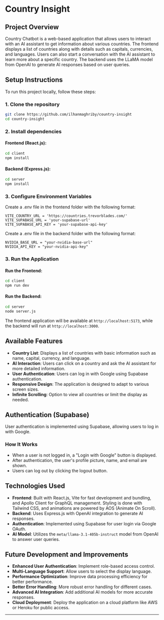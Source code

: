 # Country Insight

## Project Overview

Country Chatbot is a web-based application that allows users to interact with an AI assistant to get information about various countries. The frontend displays a list of countries along with details such as capitals, currencies, and languages. Users can also start a conversation with the AI assistant to learn more about a specific country. The backend uses the LLaMA model from OpenAI to generate AI responses based on user queries.

## Setup Instructions

To run this project locally, follow these steps:

### 1. Clone the repository

```bash
git clone https://github.com/ilhanmaghriby/country-insight
cd country-insight
```

### 2. Install dependencies

#### Frontend (React.js):

```bash
cd client
npm install
```

#### Backend (Express.js):

```bash
cd server
npm install
```

### 3. Configure Environment Variables

Create a .env file in the frontend folder with the following format:

```
VITE_COUNTRY_URL = 'https://countries.trevorblades.com/'
VITE_SUPABASE_URL = 'your-supabase-url'
VITE_SUPABASE_API_KEY = 'your-supabase-api-key'
```

Create a .env file in the backend folder with the following format:

```
NVIDIA_BASE_URL = "your-nvidia-base-url"
NVIDIA_API_KEY = "your-nvidia-api-key"
```

### 3. Run the Application

#### Run the Frontend:

```bash
cd client
npm run dev
```

#### Run the Backend:

```bash
cd server
node server.js
```

The frontend application will be available at `http://localhost:5173`, while the backend will run at `http://localhost:3000`.

## Available Features

- **Country List**: Displays a list of countries with basic information such as name, capital, currency, and language.
- **AI Interaction**: Users can click on a country and ask the AI assistant for more detailed information.
- **User Authentication**: Users can log in with Google using Supabase authentication.
- **Responsive Design**: The application is designed to adapt to various screen sizes.
- **Infinite Scrolling**: Option to view all countries or limit the display as needed.

## Authentication (Supabase)

User authentication is implemented using Supabase, allowing users to log in with Google.

### How It Works

- When a user is not logged in, a "Login with Google" button is displayed.
- After authentication, the user's profile picture, name, and email are shown.
- Users can log out by clicking the logout button.

## Technologies Used

- **Frontend**: Built with React.js, Vite for fast development and bundling, and Apollo Client for GraphQL management. Styling is done with Tailwind CSS, and animations are powered by AOS (Animate On Scroll).
- **Backend**: Uses Express.js with OpenAI integration to generate AI responses.
- **Authentication**: Implemented using Supabase for user login via Google OAuth.
- **AI Model**: Utilizes the `meta/llama-3.1-405b-instruct` model from OpenAI to answer user queries.

## Future Development and Improvements

- **Enhanced User Authentication**: Implement role-based access control.
- **Multi-Language Support**: Allow users to select the display language.
- **Performance Optimization**: Improve data processing efficiency for better performance.
- **Better Error Handling**: More robust error handling for different cases.
- **Advanced AI Integration**: Add additional AI models for more accurate responses.
- **Cloud Deployment**: Deploy the application on a cloud platform like AWS or Heroku for public access.

---
